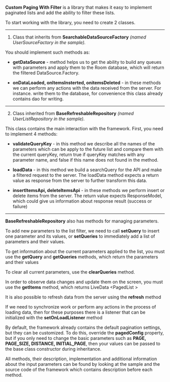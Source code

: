 **Custom Paging With Filter** is a library that makes it easy to implement paginated lists and add the ability to filter these lists.

To start working with the library, you need to create 2 classes.

-----------------------------

1. Class that inherits from **SearchableDataSourceFactory** *(named UserSourceFactory in the sample).*

You should implement such methods as:

- **getDataSource** - method helps us to get the ability to build any queues with parameters and apply them to the Room database, which will return the filtered DataSource.Factory.

- **onDataLoaded, onItemsInsterted, onitemsDeleted**  - in these methods we can perform any actions with the data received from the server. For instance. write them to the database, for convenience this class already contains dao for writing.

------------------------

2. Class inherited from **BaseRefreshableRepository** *(named UserListRepository in the sample).*

This class contains the main interaction with the framework. First, you need to implement 4 methods:

- **validateQueryKey** - in this method we describe all the names of the parameters which can be apply to the future list and compare them with the current queryKey, return true if queryKey matches with any parameter name, and false if this name does not found in the method.

- **loadData** - in this method we build a searchQuery for the API and make a filtered request to the server. The loadData method expects a return value as response from the server to further transform this data.

- **insertItemsApi, deleteItemsApi** - in these methods we perform insert or delete items from the server. The return value expects ResponseModel, which could give us information about response result (success or failure)

-------------------------

**BaseRefreshableRepository** also has methods for managing parameters.

To add new parameters to the list filter, we need to call **setQuery** to insert one parameter and its values, or **setQueries** to immediately add a list of parameters and their values.

To get information about the current parameters applied to the list, you must use the **getQuery** and **getQueries** methods, which return the parameters and their values

To clear all current parameters, use the **clearQueries** method.

In order to observe data changes and update them on the screen, you must use the **getItems** method, which returns LiveData <PagedList <T>>

It is also possible to refresh data from the server using the **refresh** method

If we need to synchronize work or perform any actions in the process of loading data, then for these purposes there is a listener that can be initialized with the **setOnLoadListener** method

By default, the framework already contains the default pagination settings, but they can be customized. To do this, override the **pagedConfig** property, but if you only need to change the basic parameters such as **PAGE, PAGE_SIZE, DISTANCE, INITIAL_PAGE**, then your values ​​can be passed to the base class constructor during inheritance.

All methods, their description, implementation and additional information about the input parameters can be found by looking at the sample and the source code of the framework which contains description before each method.
